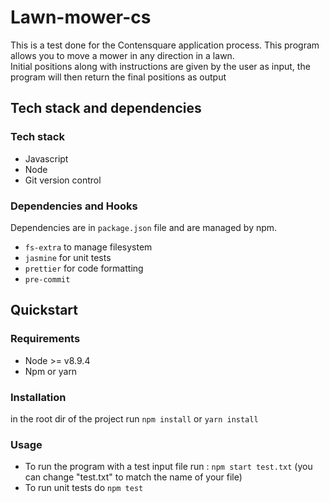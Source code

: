 # Lawn-mower-cs

This is a test done for the Contensquare application process.
This program allows you to move a mower in any direction in a lawn.  
Initial positions along with instructions are given by the user as input, the program will then return the final positions as output

## Tech stack and dependencies

### Tech stack

- Javascript
- Node
- Git version control

### Dependencies and Hooks

Dependencies are in `package.json` file and are managed by npm.

- `fs-extra` to manage filesystem
- `jasmine` for unit tests
- `prettier` for code formatting
- `pre-commit`

## Quickstart

### Requirements

- Node >= v8.9.4
- Npm or yarn

### Installation

in the root dir of the project run `npm install` or `yarn install`

### Usage

- To run the program with a test input file run : `npm start test.txt` (you can change "test.txt" to match the name of your file)
- To run unit tests do `npm test`
